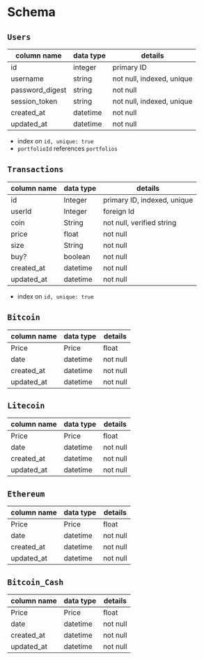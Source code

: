 
# Schema #

## `Users` ##
column name     | data type   | details
-------------   |-------------| --------------------
id              | integer     | primary ID
username        | string      | not null, indexed, unique
password_digest | string      | not null
session_token   | string      | not null, indexed, unique
created_at      | datetime    | not null
updated_at      | datetime    | not null

* index on `id, unique: true`
* `portfolioId` references `portfolios`

## `Transactions` ##
column name     | data type   | details
-------------   |-------------| ---------------------
id              | Integer     | primary ID, indexed, unique
userId          | Integer     | foreign Id
coin            | String      | not null, verified string 
price           | float       | not null
size            | String      | not null
buy?            | boolean     | not null
created_at      | datetime    | not null
updated_at      | datetime    | not null

* index on `id, unique: true`

## `Bitcoin` ##
column name     | data type         | details
-------------   |-------------      | ---------------------
Price           | Price             | float
date            | datetime          | not null
created_at      | datetime          | not null
updated_at      | datetime          | not null

## `Litecoin` ##
column name     | data type         | details
-------------   |-------------      | ---------------------
Price           | Price             | float
date            | datetime          | not null
created_at      | datetime          | not null
updated_at      | datetime          | not null

## `Ethereum` ##
column name     | data type         | details
-------------   |-------------      | ---------------------
Price           | Price             | float
date            | datetime          | not null
created_at      | datetime          | not null
updated_at      | datetime          | not null

## `Bitcoin_Cash` ##
column name     | data type         | details
-------------   |-------------      | ---------------------
Price           | Price             | float
date            | datetime          | not null
created_at      | datetime          | not null
updated_at      | datetime          | not null
